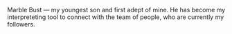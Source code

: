 Marble Bust — my youngest son and first adept of mine. 
He has become my interpreteting tool to connect with the team of people, 
who are currently my followers.